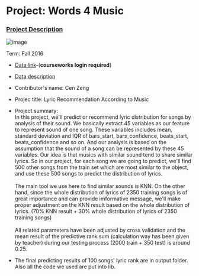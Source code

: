 # Project: Words 4 Music

### [Project Description](doc/Project4_desc.md)

![image](http://cdn.newsapi.com.au/image/v1/f7131c018870330120dbe4b73bb7695c?width=650)

Term: Fall 2016

+ [Data link](https://courseworks2.columbia.edu/courses/11849/files/folder/Project_Files?preview=763391)-(**courseworks login required**)
+ [Data description](doc/readme.html)
+ Contributor's name:
  Cen Zeng
+ Projec title: Lyric Recommendation According to Music
+ Project summary: <br />
  In this project, we'll predict or recommend lyric distribution for songs by analysis of their sound. We basically extract 45 variables as our feature to represent sound of one song. These variables includes mean, standard deviation and IQR of bars_start, bars_confidence, beats_start, beats_confidence and so on. And our analysis is based on the assumption that the sound of a song can be represented by these 45 variables. Our idea is that musics with similar sound tend to share similar lyrics. So in our project, for each song we are going to predict, we'll find 500 other songs from the train set which are most similar to the object, and use these 500 songs to predict the distribution of lyrics. <br />
  <br />
  The main tool we use here to find similar sounds is KNN. On the other hand, since the whole distribution of lyrics of 2350 training songs is of great importance and can provide imformative message, we'll make proper adjustment on the KNN result based on the whole distribution of lyrics. (70% KNN result + 30% whole distribution of lyrics of 2350 training songs)<br />
  <br />
  All related parameters have been adjusted by cross validation and the mean result of the predictive rank sum (calculation way has been given by teacher) during our testing process (2000 train + 350 test) is around 0.25.
  
	
+ The final predicting results of 100 songs' lyric rank are in output folder. Also all the code we used are put into lib.
